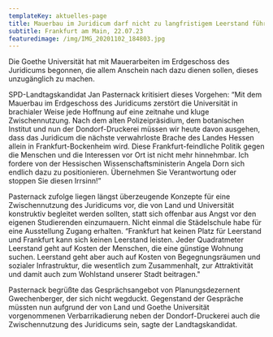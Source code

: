 ```yaml
---
templateKey: aktuelles-page
title: Mauerbau im Juridicum darf nicht zu langfristigem Leerstand führen!
subtitle: Frankfurt am Main, 22.07.23
featuredimage: /img/IMG_20201102_184803.jpg
---
```

Die Goethe Universität hat mit Mauerarbeiten im Erdgeschoss des Juridicums begonnen, die allem Anschein nach dazu dienen sollen, dieses unzugänglich zu machen.  

SPD-Landtagskandidat Jan Pasternack kritisiert dieses Vorgehen: “Mit dem Mauerbau im Erdgeschoss des Juridicums zerstört die Universität in brachialer Weise jede Hoffnung auf eine zeitnahe und kluge Zwischennutzung. Nach dem alten Polizeipräsidium, dem botanischen Institut und nun der Dondorf-Druckerei müssen wir heute davon ausgehen, dass das Juridicum die nächste verwahrloste Brache des Landes Hessen allein in Frankfurt-Bockenheim wird. Diese Frankfurt-feindliche Politik gegen die Menschen und die Interessen vor Ort ist nicht mehr hinnehmbar. Ich fordere von der Hessischen Wissenschaftsministerin Angela Dorn sich endlich dazu zu positionieren. Übernehmen Sie Verantwortung oder stoppen Sie diesen Irrsinn!”

Pasternack zufolge liegen längst überzeugende Konzepte für eine Zwischennutzung des Juridicums vor, die von Land und Universität konstruktiv begleitet werden sollten, statt sich offenbar aus Angst vor den eigenen Studierenden einzumauern. Nicht einmal die Städelschule habe für eine Ausstellung Zugang erhalten. “Frankfurt hat keinen Platz für Leerstand und Frankfurt kann sich keinen Leerstand leisten. Jeder Quadratmeter Leerstand geht auf Kosten der Menschen, die eine günstige Wohnung suchen. Leerstand geht aber auch auf Kosten von Begegnungsräumen und sozialer Infrastruktur, die wesentlich zum Zusammenhalt, zur Attraktivität und damit auch zum Wohlstand unserer Stadt beitragen." 

Pasternack begrüßte das Gesprächsangebot von Planungsdezernent Gwechenberger, der sich nicht wegduckt. Gegenstand der Gespräche müssten nun aufgrund der von Land und Goethe Universität vorgenommenen Verbarrikadierung neben der Dondorf-Druckerei auch die Zwischennutzung des Juridicums sein, sagte der Landtagskandidat.